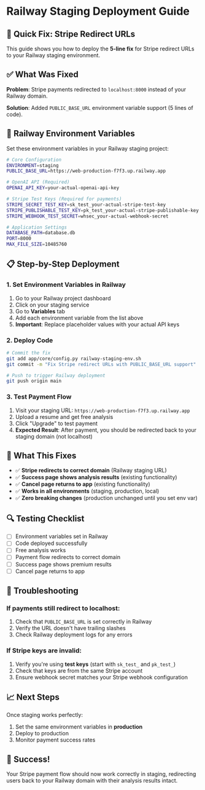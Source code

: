 # Railway Staging Deployment Guide

## 🚀 Quick Fix: Stripe Redirect URLs

This guide shows you how to deploy the **5-line fix** for Stripe redirect URLs to your Railway staging environment.

## ✅ What Was Fixed

**Problem**: Stripe payments redirected to `localhost:8000` instead of your Railway domain.

**Solution**: Added `PUBLIC_BASE_URL` environment variable support (5 lines of code).

## 🔧 Railway Environment Variables

Set these environment variables in your Railway staging project:

```bash
# Core Configuration
ENVIRONMENT=staging
PUBLIC_BASE_URL=https://web-production-f7f3.up.railway.app

# OpenAI API (Required)
OPENAI_API_KEY=your-actual-openai-api-key

# Stripe Test Keys (Required for payments)
STRIPE_SECRET_TEST_KEY=sk_test_your-actual-stripe-test-key
STRIPE_PUBLISHABLE_TEST_KEY=pk_test_your-actual-stripe-publishable-key
STRIPE_WEBHOOK_TEST_SECRET=whsec_your-actual-webhook-secret

# Application Settings
DATABASE_PATH=database.db
PORT=8000
MAX_FILE_SIZE=10485760
```

## 📋 Step-by-Step Deployment

### 1. Set Environment Variables in Railway

1. Go to your Railway project dashboard
2. Click on your staging service
3. Go to **Variables** tab
4. Add each environment variable from the list above
5. **Important**: Replace placeholder values with your actual API keys

### 2. Deploy Code

```bash
# Commit the fix
git add app/core/config.py railway-staging-env.sh
git commit -m "Fix Stripe redirect URLs with PUBLIC_BASE_URL support"

# Push to trigger Railway deployment
git push origin main
```

### 3. Test Payment Flow

1. Visit your staging URL: `https://web-production-f7f3.up.railway.app`
2. Upload a resume and get free analysis
3. Click "Upgrade" to test payment
4. **Expected Result**: After payment, you should be redirected back to your staging domain (not localhost)

## 🎯 What This Fixes

- ✅ **Stripe redirects to correct domain** (Railway staging URL)
- ✅ **Success page shows analysis results** (existing functionality)
- ✅ **Cancel page returns to app** (existing functionality)
- ✅ **Works in all environments** (staging, production, local)
- ✅ **Zero breaking changes** (production unchanged until you set env var)

## 🔍 Testing Checklist

- [ ] Environment variables set in Railway
- [ ] Code deployed successfully
- [ ] Free analysis works
- [ ] Payment flow redirects to correct domain
- [ ] Success page shows premium results
- [ ] Cancel page returns to app

## 🚨 Troubleshooting

### If payments still redirect to localhost:
1. Check that `PUBLIC_BASE_URL` is set correctly in Railway
2. Verify the URL doesn't have trailing slashes
3. Check Railway deployment logs for any errors

### If Stripe keys are invalid:
1. Verify you're using **test keys** (start with `sk_test_` and `pk_test_`)
2. Check that keys are from the same Stripe account
3. Ensure webhook secret matches your Stripe webhook configuration

## 📈 Next Steps

Once staging works perfectly:
1. Set the same environment variables in **production**
2. Deploy to production
3. Monitor payment success rates

## 🎉 Success!

Your Stripe payment flow should now work correctly in staging, redirecting users back to your Railway domain with their analysis results intact.


